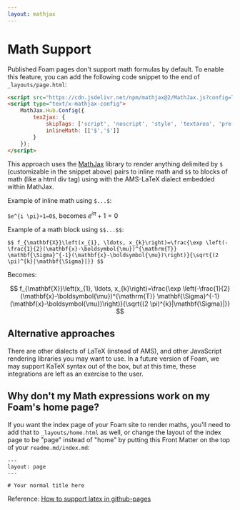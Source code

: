 ```yaml
---
layout: mathjax
---
```


# Math Support

Published Foam pages don't support math formulas by default. To enable this feature, you can add the following code snippet to the end of `_layouts/page.html`:

```html
<script src="https://cdn.jsdelivr.net/npm/mathjax@2/MathJax.js?config=TeX-AMS-MML_HTMLorMML" type="text/javascript"></script>
<script type="text/x-mathjax-config">
    MathJax.Hub.Config({
        tex2jax: {
            skipTags: ['script', 'noscript', 'style', 'textarea', 'pre'],
            inlineMath: [['$','$']]
        }
    });
</script>
```

This approach uses the [MathJax](https://www.mathjax.org/) library to render anything delimited by ```$``` (customizable in the snippet above) pairs to inline math and ```$$``` to blocks of math (like a html div tag) using with the AMS-LaTeX dialect embedded within MathJax. 

Example of inline math using `$...$`: 

`$e^{i \pi}+1=0$`, becomes $e^{i \pi}+1=0$

Example of a math block using `$$...$$`:

`$$ f_{\mathbf{X}}\left(x_{1}, \ldots, x_{k}\right)=\frac{\exp \left(-\frac{1}{2}(\mathbf{x}-\boldsymbol{\mu})^{\mathrm{T}} \mathbf{\Sigma}^{-1}(\mathbf{x}-\boldsymbol{\mu})\right)}{\sqrt{(2 \pi)^{k}|\mathbf{\Sigma}|}} $$`

Becomes:

$$ f_{\mathbf{X}}\left(x_{1}, \ldots, x_{k}\right)=\frac{\exp \left(-\frac{1}{2}(\mathbf{x}-\boldsymbol{\mu})^{\mathrm{T}} \mathbf{\Sigma}^{-1}(\mathbf{x}-\boldsymbol{\mu})\right)}{\sqrt{(2 \pi)^{k}|\mathbf{\Sigma}|}} $$  

## Alternative approaches

There are other dialects of LaTeX (instead of AMS), and other JavaScript rendering libraries you may want to use. In a future version of Foam, we may support KaTeX syntax out of the box, but at this time, these integrations are left as an exercise to the user.

## Why don't my Math expressions work on my Foam's home page?

If you want the index page of your Foam site to render maths, you'll need to add that to `_layouts/home.html` as well, or change the layout of the index page to be "page" instead of "home" by putting this Front Matter on the top of your `readme.md/index.md`:

```
---
layout: page
---

# Your normal title here
```

Reference: [How to support latex in github-pages](https://stackoverflow.com/questions/26275645/how-to-support-latex-in-github-pages)
